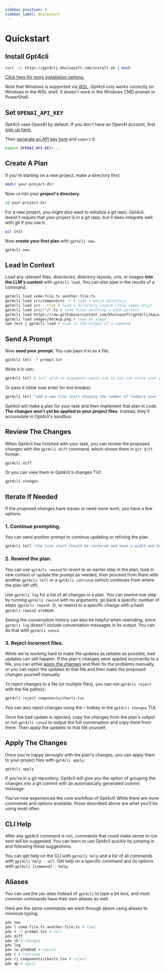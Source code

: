 ```yaml
---
sidebar_position: 3
sidebar_label: Quickstart
---
```


# Quickstart

## Install Gpt4cli

```bash
curl -sL https://gpt4cli.khulnasoft.com/install.sh | bash
```

[Click here for more installation options.](./install.md)

Note that Windows is supported via [WSL](https://learn.microsoft.com/en-us/windows/wsl/about). Gpt4cli only works correctly on Windows in the WSL shell. It doesn't work in the Windows CMD prompt or PowerShell.


## Set `OPENAI_API_KEY`

Gpt4cli uses OpenAI by default. If you don't have an OpenAI account, first [sign up here.](https://platform.openai.com/signup)

Then [generate an API key here](https://platform.openai.com/account/api-keys) and `export` it.

```bash
export OPENAI_API_KEY=...
```

## Create A Plan

If you're starting on a new project, make a directory first:

```bash
mkdir your-project-dir
```

Now `cd` into your **project's directory.** 

```bash
cd your-project-dir
```

For a new project, you might also want to initialize a git repo. Gpt4cli doesn't require that your project is in a git repo, but it does integrate well with git if you use it.

```bash
git init
```

Now **create your first plan** with `gpt4cli new`.

```bash
gpt4cli new
```

## Load In Context

Load any relevant files, directories, directory layouts, urls, or images **into the LLM's context** with `gpt4cli load`. You can also pipe in the results of a command.

```bash
gpt4cli load some-file.ts another-file.ts
gpt4cli load src/components -r # load a whole directory
gpt4cli load src --tree # load a directory layout (file names only)
gpt4cli load src/**/*.ts # load files matching a glob pattern
gpt4cli load https://raw.githubusercontent.com/khulnasoft/gpt4cli/main/README.md # load the text content of a url
gpt4cli load images/mockup.png # load an image
npm test | gpt4cli load # pipe in the output of a command
```

## Send A Prompt

Now **send your prompt.** You can pass it in as a file:

```bash
gpt4cli tell -f prompt.txt
```

Write it in vim:

```bash
gpt4cli tell # tell with no arguments opens vim so you can write your prompt there
```

Or pass it inline (use enter for line breaks):

```bash
gpt4cli tell "add a new line chart showing the number of foobars over time to components/charts.tsx"
```

Gpt4cli will make a plan for your task and then implement that plan in code. **The changes won't yet be applied to your project files.** Instead, they'll accumulate in Gpt4cli's sandbox. 

## Review The Changes

When Gpt4cli has finished with your task, you can review the proposed changes with the `gpt4cli diff` command, which shows them in `git diff` format:

```bash
gpt4cli diff
```

Or you can view them in Gpt4cli's changes TUI:

```bash
gpt4cli changes
```

## Iterate If Needed

If the proposed changes have issues or need more work, you have a few options:

### 1. Continue prompting.

You can send another prompt to continue updating or refining the plan.

```bash
gpt4cli tell "the line chart should be centered and have a width and height of 80% of the screen"
```

### 2. Rewind the plan.

You can use `gpt4cli rewind` to revert to an earlier step in the plan, load in new context or update the prompt as needed, then proceed from there with another `gpt4cli tell` or a `gpt4cli continue` (which continues from where the plan left off).

Use `gpt4cli log` for a list of all changes in a plan. You can rewind one step by running `gpt4cli rewind` with no arguments, go back a specific number of steps (`gpt4cli rewind 3`), or rewind to a specific change with a hash `gpt4cli rewind e7e06e0`.

Seeing the conversation history can also be helpful when rewinding, since `gpt4cli log` doesn't include conversation messages in its output. You can do that with `gpt4cli convo`.

### 3. Reject incorrect files.

While we're working hard to make file updates as reliable as possible, bad updates can still happen. If the plan's changes were applied incorrectly to a file, you can either [apply the changes](#apply-the-changes) and then fix the problems manually, *or* you can reject the updates to that file and then make the proposed changes yourself manually. 

To reject changes to a file (or multiple files), you can run `gpt4cli reject` with the file path(s):

```bash
gpt4cli reject components/charts.tsx
```

You can also reject changes using the `r` hotkey in the `gpt4cli changes` TUI.

Once the bad update is rejected, copy the changes from the plan's output or run `gpt4cli convo` to output the full conversation and copy them from there. Then apply the updates to that file yourself.

## Apply The Changes

Once you're happy (enough) with the plan's changes, you can apply them to your project files with `gpt4cli apply`:

```bash
gpt4cli apply
```

If you're in a git repository, Gpt4cli will give you the option of grouping the changes into a git commit with an automatically generated commit message.

You've now experienced the core workflow of Gpt4cli! While there are more commands and options available, those described above are what you'll be using most often. 

## CLI Help

After any gpt4cli command is run, commands that could make sense to run next will be suggested. You can learn to use Gpt4cli quickly by jumping in and following these suggestions.

You can get help on the CLI with `gpt4cli help` and a list of all commands with `gpt4cli help --all`. Get help on a specific command and its options with `gpt4cli [command] --help`.

## Aliases

You can use the `pdx` alias instead of `gpt4cli` to type a bit less, and most common commands have their own aliases as well.

Here are the same commands we went through above using aliases to minimize typing:

```bash
pdx new
pdx l some-file.ts another-file.ts # load
pdx t -f prompt.txt # tell
pdx diff
pdx ch # changes
pdx log
pdx rw e7e06e0 # rewind
pdx c # continue
pdx rj components/charts.tsx # reject
pdx ap # apply
```